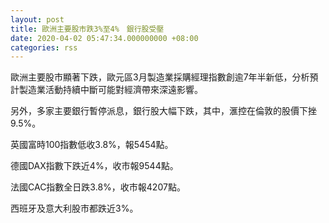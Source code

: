 ```yaml
---
layout: post
title: 歐洲主要股市跌3%至4%　銀行股受壓
date: 2020-04-02 05:47:34.000000000 +08:00
categories: rss
---
```


歐洲主要股市顯著下跌，歐元區3月製造業採購經理指數創逾7年半新低，分析預計製造業活動持續中斷可能對經濟帶來深遠影響。

另外，多家主要銀行暫停派息，銀行股大幅下跌，其中，滙控在倫敦的股價下挫9.5%。

英國富時100指數低收3.8%，報5454點。

德國DAX指數下跌近4%，收市報9544點。

法國CAC指數全日跌3.8%，收市報4207點。

西班牙及意大利股市都跌近3%。
